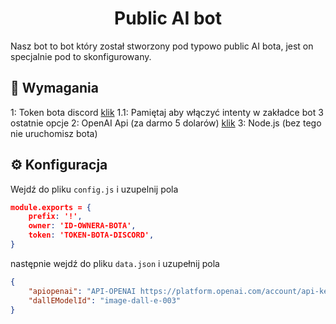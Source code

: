 <h1 align="center">Public AI bot</h1>

Nasz bot to bot który został stworzony pod typowo public AI bota, jest on specjalnie pod to skonfigurowany.

## 🚧 Wymagania

1: Token bota discord [klik](https://discord.com/developers/docs/intro)
1.1: Pamiętaj aby włączyć intenty w zakładce bot 3 ostatnie opcje
2: OpenAI Api (za darmo 5 dolarów) [klik](https://platform.openai.com/account/api-keys)
3: Node.js (bez tego nie uruchomisz bota)

## ⚙️ Konfiguracja

Wejdź do pliku `config.js` i uzupelnij pola

```json
module.exports = {
	prefix: '!',
	owner: 'ID-OWNERA-BOTA',
	token: 'TOKEN-BOTA-DISCORD',
}
```

następnie wejdź do pliku `data.json` i uzupełnij pola

```json
{
	"apiopenai": "API-OPENAI https://platform.openai.com/account/api-keys",
	"dallEModelId": "image-dall-e-003"
}
```

